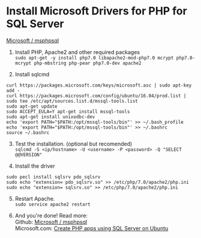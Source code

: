 # Install Microsoft Drivers for PHP for SQL Server
[Microsoft / msphpsql](https://github.com/Microsoft/msphpsql)

1. Install PHP, Apache2 and other required packages  
`sudo apt-get -y install php7.0 libapache2-mod-php7.0 mcrypt php7.0-mcrypt php-mbstring php-pear php7.0-dev apache2`

2. Install sqlcmd
```
curl https://packages.microsoft.com/keys/microsoft.asc | sudo apt-key add -
curl https://packages.microsoft.com/config/ubuntu/16.04/prod.list | sudo tee /etc/apt/sources.list.d/mssql-tools.list
sudo apt-get update
sudo ACCEPT_EULA=Y apt-get install mssql-tools
sudo apt-get install unixodbc-dev
echo 'export PATH="$PATH:/opt/mssql-tools/bin"' >> ~/.bash_profile
echo 'export PATH="$PATH:/opt/mssql-tools/bin"' >> ~/.bashrc
source ~/.bashrc
```
3. Test the installation. (optional but recomended)  
`sqlcmd -S <ip/hostname> -U <username> -P <password> -Q "SELECT @@VERSION"`

4. Install the driver  
```
sudo pecl install sqlsrv pdo_sqlsrv
sudo echo "extension= pdo_sqlsrv.so" >> /etc/php/7.0/apache2/php.ini
sudo echo "extension= sqlsrv.so" >> /etc/php/7.0/apache2/php.ini
```

5. Restart Apache.  
`sudo service apache2 restart`

6. And you're done! Read more:  
Github: [Microsoft / msphpsql](https://github.com/Microsoft/msphpsql)  
Microsoft.com: [Create PHP apps using SQL Server on Ubuntu](https://www.microsoft.com/en-us/sql-server/developer-get-started/php/ubuntu/)
